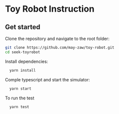 # Toy Robot Instruction

## Get started

Clone the repository and navigate to the root folder:

```bash
git clone https://github.com/may-zaw/toy-robot.git
cd seek-toyrobot
```

Install dependencies:

```bash
  yarn install
```

Comple typescript and start the simulator:

```bash
  yarn start
```

To run the test

```bash
  yarn test
```
